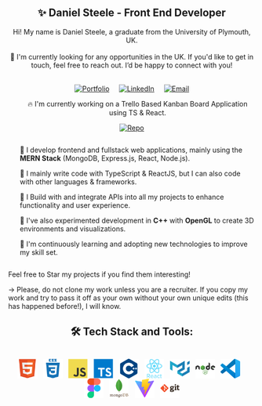 

 <div align="center">
   
 <h2> ✨ Daniel Steele - Front End Developer </h2>
    <p1> Hi! My name is Daniel Steele, a graduate from the University of Plymouth, UK. </p1>
           <br>
           <br>
        <p1> 💼 I'm currently looking for any opportunities in the UK. If you'd like to get in touch, feel free to reach out. I’d be happy to connect with you! </p1>
</div> 
        &nbsp;&nbsp;&nbsp;

<div align="center">

[![Portfolio](https://img.shields.io/badge/Portfolio-000000?style=for-the-badge&logo=vercel&logoColor=ff4c98)](https://danielsteele.dev) 
&nbsp;&nbsp;&nbsp;
[![LinkedIn](https://img.shields.io/badge/LinkedIn-0077B5?style=for-the-badge&logo=linkedin&logoColor=white)](https://www.linkedin.com/in/daniel-steele-b06443198/) 
&nbsp;&nbsp;&nbsp;
[![Email](https://img.shields.io/badge/Email-D14836?style=for-the-badge&logo=gmail&logoColor=white)](mailto:dsteele1906@gmail.com)

</div>

<div align="center">
  <ul> 🔥 I'm currently working on a Trello Based Kanban Board Application using TS & React. </ul>
  
  <div style="display: flex; align-items: center; justify-content: center;">
    <a href="https://github.com/DanielSteele1/Trello-Clone">
      <img src="https://img.shields.io/badge/Repo-000000?style=for-the-badge&logo=github&logoColor=white" alt="Repo" />
    </a>
  </div>
</div>

  <ul align="left" style="display: inline-block; text-align: left; list-style-type: none; padding: 0;">
    <ul> 🔹 I develop frontend and fullstack web applications, mainly using the <b>MERN Stack</b> (MongoDB, Express.js, React, Node.js).</ul>
    <ul> 🔹 I mainly write code with TypeScript & ReactJS, but I can also code with other languages & frameworks.</ul>
    <ul> 🔹 I Build with and integrate APIs into all my projects to enhance functionality and user experience.</ul>
    <ul> 🔹 I've also experimented development in <b>C++</b> with <b>OpenGL</b> to create 3D environments and visualizations.</ul>
    <ul> 🔹 I'm continuously learning and adopting new technologies to improve my skill set.</ul>
  </ul>

   Feel free to Star my projects if you find them interesting!

 -> Please, do not clone my work unless you are a recruiter. If you copy my work and try to pass it off as your own without your own unique edits (this has happened before!), I will know.

<div align="center">
 
<h2> 🛠️ Tech Stack and Tools: </h2>
  &nbsp;&nbsp;&nbsp;
<div style="display: flex; justify-content: center; flex-wrap: wrap;">
  <img src="https://github.com/devicons/devicon/blob/master/icons/html5/html5-original.svg" title="HTML5" alt="HTML" width="40" height="40"/>
   &nbsp;&nbsp;&nbsp;
  <img src="https://github.com/devicons/devicon/blob/master/icons/css3/css3-plain-wordmark.svg"  title="CSS3" alt="CSS" width="40" height="40"/>
   &nbsp;&nbsp;&nbsp;
  <img src="https://github.com/devicons/devicon/blob/master/icons/javascript/javascript-original.svg" title="JavaScript" alt="JavaScript" width="40" height="40"/>
  &nbsp;&nbsp;&nbsp;
   <img src="https://github.com/devicons/devicon/blob/master/icons/typescript/typescript-original.svg" title=TypeScript" alt="TypeScript" width="40" height="40"/>
  &nbsp;&nbsp;&nbsp;
  <img src="https://github.com/devicons/devicon/blob/master/icons/cplusplus/cplusplus-plain.svg" title="c++" alt="c++" width="40" height="40"/>
  &nbsp;&nbsp;&nbsp;
  <img src="https://github.com/devicons/devicon/blob/master/icons/react/react-original-wordmark.svg" title="React" alt="React" width="40" height="40"/>
  &nbsp;&nbsp;&nbsp;
  <img src="https://github.com/devicons/devicon/blob/master/icons/materialui/materialui-original.svg" title="MaterialUI"  alt="MaterialUI" width="40" height="40"/>
  &nbsp;&nbsp;&nbsp;
  <img src="https://github.com/devicons/devicon/blob/master/icons/nodejs/nodejs-original-wordmark.svg" title="NodeJS" alt="NodeJS" width="40" height="40">
  &nbsp;&nbsp;&nbsp;
  <img src="https://github.com/devicons/devicon/blob/master/icons/vscode/vscode-original.svg" alt="VS Code" width="40" height="40"/>
    &nbsp;&nbsp;&nbsp;
  <img src="https://raw.githubusercontent.com/devicons/devicon/master/icons/figma/figma-original.svg" title="Figma" alt="Figma" width="40" height="40"/>  
  &nbsp;&nbsp;&nbsp;
  <img src="https://github.com/devicons/devicon/blob/master/icons/mongodb/mongodb-original-wordmark.svg" title="MongoDB"  alt="MongoDB" width="40" height="40"/>
  &nbsp;&nbsp;&nbsp;
   <img src="https://github.com/devicons/devicon/blob/master/icons/vitejs/vitejs-original.svg" title="vitejs"  alt="vite" width="40" height="40"/>
  &nbsp;&nbsp;&nbsp;
  <img src="https://github.com/devicons/devicon/blob/master/icons/git/git-original-wordmark.svg" title="Git" alt="Git" width="40" height="40"/>
  </div>


